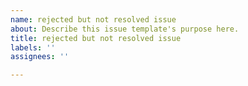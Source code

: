 ```yaml
---
name: rejected but not resolved issue
about: Describe this issue template's purpose here.
title: rejected but not resolved issue
labels: ''
assignees: ''

---
```



